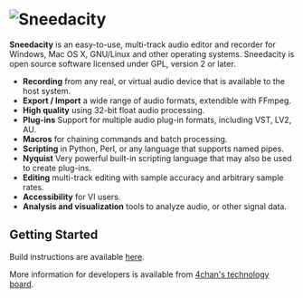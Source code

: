 ![Sneedacity](https://i.kym-cdn.com/photos/images/original/001/400/965/729.gif)
=========================

**Sneedacity** is an easy-to-use, multi-track audio editor and recorder for Windows, Mac OS X, GNU/Linux and other operating systems. Sneedacity is open source software licensed under GPL, version 2 or later.

- **Recording** from any real, or virtual audio device that is available to the host system.
- **Export / Import** a wide range of audio formats, extendible with FFmpeg.
- **High quality** using 32-bit float audio processing.
- **Plug-ins** Support for multiple audio plug-in formats, including VST, LV2, AU.
- **Macros** for chaining commands and batch processing.
- **Scripting** in Python, Perl, or any language that supports named pipes.
- **Nyquist** Very powerful built-in scripting language that may also be used to create plug-ins.
- **Editing** multi-track editing with sample accuracy and arbitrary sample rates.
- **Accessibility** for VI users.
- **Analysis and visualization** tools to analyze audio, or other signal data.

## Getting Started

Build instructions are available [here](BUILDING.md).

More information for developers is available from [4chan's technology board](https://boards.4channel.org/g/).
